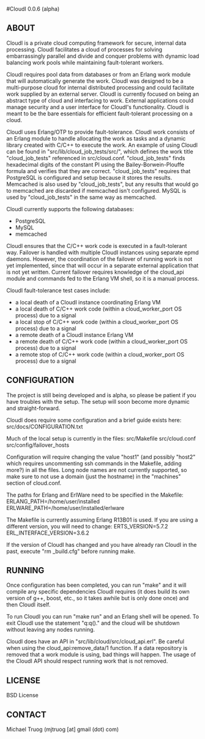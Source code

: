 #CloudI 0.0.6 (alpha)

## ABOUT

CloudI is a private cloud computing framework for secure, internal data 
processing.  CloudI facilitates a cloud of processes for solving 
embarrassingly parallel and divide and conquer problems with 
dynamic load balancing work pools while maintaining fault-tolerant workers.

CloudI requires pool data from databases or from an Erlang work module that
will automatically generate the work.  CloudI was designed to be a multi-purpose
cloud for internal distributed processing and could facilitate work supplied by
an external server.  CloudI is currently focused on being an abstract
type of cloud and interfacing to work.  External applications could manage
security and a user interface for CloudI's functionality.  CloudI is meant
to be the bare essentials for efficient fault-tolerant processing on a cloud.

CloudI uses Erlang/OTP to provide fault-tolerance.  CloudI work consists
of an Erlang module to handle allocating the work as tasks and
a dynamic library created with C/C++ to execute the work.
An example of using CloudI can be found in "src/lib/cloud_job_tests/src/",
which defines the work title "cloud_job_tests" referenced in src/cloud.conf.
"cloud_job_tests" finds hexadecimal digits of the constant PI using the
Bailey-Borwein-Plouffe formula and verifies that they are correct.
"cloud_job_tests" requires that PostgreSQL is configured and setup because
it stores the results.  Memcached is also used by "cloud_job_tests", but any
results that would go to memcached are discarded if memcached isn't configured.
MySQL is used by "cloud_job_tests" in the same way as memcached.

CloudI currently supports the following databases:

* PostgreSQL
* MySQL
* memcached

CloudI ensures that the C/C++ work code is executed in a fault-tolerant way.
Failover is handled with multiple CloudI instances using separate epmd daemons.
However, the coordination of the failover of running work is not yet
implemented, since that will occur in a separate external application that
is not yet written.  Current failover requires knowledge of the cloud_api
module and commands fed to the Erlang VM shell, so it is a manual process.

CloudI fault-tolerance test cases include:

* a local death of a CloudI instance coordinating Erlang VM
* a local death of C/C++ work code (within a cloud_worker_port OS process) due to a signal
* a local stop of C/C++ work code (within a cloud_worker_port OS process) due to a signal
* a remote death of a CloudI instance Erlang VM
* a remote death of C/C++ work code (within a cloud_worker_port OS process) due to a signal
* a remote stop of C/C++ work code (within a cloud_worker_port OS process) due to a signal

## CONFIGURATION

The project is still being developed and is alpha, so please be patient if you
have troubles with the setup.  The setup will soon become more
dynamic and straight-forward.

CloudI does require some configuration and a brief guide exists here:
    src/docs/CONFIGURATION.txt

Much of the local setup is currently in the files:
    src/Makefile
    src/cloud.conf
    src/config/failover_hosts

Configuration will require changing the value "host1"
(and possibly "host2" which requires uncommenting
 ssh commands in the Makefile, adding more?) in all the files.
Long node names are not currently supported, so make sure to
not use a domain (just the hostname) in the "machines" section of cloud.conf.

The paths for Erlang and ErlWare need to be specified in the Makefile:
    ERLANG_PATH=/home/user/installed
    ERLWARE_PATH=/home/user/installed/erlware

The Makefile is currently assuming Erlang R13B01 is used.  If you are using
a different version, you will need to change:
    ERTS_VERSION=5.7.2
    ERL_INTERFACE_VERSION=3.6.2

If the version of CloudI has changed and you have already ran CloudI in the
past, execute "rm _build.cfg" before running make.

## RUNNING

Once configuration has been completed, you can run "make" and it will
compile any specific dependencies CloudI requires
(it does build its own version of g++, boost, etc., so it takes awhile
 but is only done once) and then CloudI itself.

To run CloudI you can run "make run" and an Erlang shell will be opened.
To exit CloudI use the statement "q:q()." and the cloud will be shutdown
without leaving any nodes running.

CloudI does have an API in "src/lib/cloud/src/cloud_api.erl".  Be careful
when using the cloud_api:remove_data/1 function.  If a data repository is
removed that a work module is using, bad things will happen.  The usage of the
CloudI API should respect running work that is not removed.

## LICENSE

BSD License

## CONTACT

Michael Truog (mjtruog [at] gmail (dot) com)

